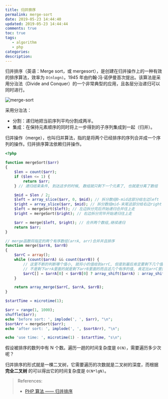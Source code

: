 ```yaml
---
title: 归并排序
permalink: merge-sort
date: 2019-05-23 14:44:40
updated: 2019-05-23 14:44:44
comments: true
toc: true
tags:
   - algorithm
   - php 
categories:
description:
---
```


归并排序（英语：Merge sort，或 mergesort），是创建在归并操作上的一种有效的排序算法，效率为 `O(nlogn)`。1945 年由约翰·冯·诺伊曼首次提出。该算法是采用分治法（Divide and Conquer）的一个非常典型的应用，且各层分治递归可以同时进行。

<!-- more -->

![merge-sort](https://cdn-qn.yifans.com/imzyf/merge_sort.gif)

采用分治法：

- 分割：递归地把当前序列平均分割成两半。
- 集成：在保持元素顺序的同时将上一步得到的子序列集成到一起（归并）。

归并操作（merge），也叫归并算法，指的是将两个已经排序的序列合并成一个序列的操作。归并排序算法依赖归并操作。

```php
<?php

function mergeSort($arr)
{
    $len = count($arr);
    if ($len <= 1) {
        return $arr;
    } // 递归结束条件, 到达这步的时候, 数组就只剩下一个元素了, 也就是分离了数组

    $mid = $len / 2;
    $left = array_slice($arr, 0, $mid); // 拆分数组0-mid这部分给左边left
    $right = array_slice($arr, $mid); // 拆分数组mid-末尾这部分给右边right
    $left = mergeSort($left); // 左边拆分完后开始递归合并往上走
    $right = mergeSort($right); // 右边拆分完毕开始递归往上走

    $arr = merge($left, $right); // 合并两个数组,继续递归
    return $arr;
}

// merge函数将指定的两个有序数组(arrA, arr)合并并且排序
function merge($arrA, $arrB)
{
    $arrC = array();
    while (count($arrA) && count($arrB)) {
        // 这里不断的判断哪个值小, 就将小的值给到arrC, 但是到最后肯定要剩下几个值,
        // 不是剩下arrA里面的就是剩下arrB里面的而且这几个有序的值, 肯定比arrC里面所有的值都大所以使用
        $arrC[] = $arrA[0] < $arrB[0] ? array_shift($arrA) : array_shift($arrB);
    }

    return array_merge($arrC, $arrA, $arrB);
}

$startTime = microtime(1);

$arr = range(1, 1000);
shuffle($arr);
echo 'before sort: ', implode(', ', $arr), "\n";
$sortArr = mergeSort($arr);
echo 'after sort: ', implode(', ', $sortArr), "\n";

echo 'use time: ', microtime(1) - $startTime, "s\n";
```

假设被排序的数列中有 N 个数。遍历一趟的时间复杂度是 `O(N)`，需要遍历多少次呢？

归并排序的形式就是一棵二叉树，它需要遍历的次数就是二叉树的深度，而根据 **完全二叉树** 的可以得出它的时间复杂度是 `O(N*lgN)`。

> References:
>
> - [PHP 算法 —— 归并排序](https://shockerli.net/post/merge-sort-implement-by-php/)
